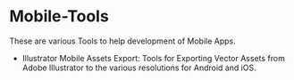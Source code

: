 # Mobile-Tools
These are various Tools to help development of Mobile Apps.

* Illustrator Mobile Assets Export: 
Tools for Exporting Vector Assets from Adobe Illustrator to the various resolutions for Android and iOS.
